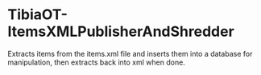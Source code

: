 # TibiaOT-ItemsXMLPublisherAndShredder
Extracts items from the items.xml file and inserts them into a database for manipulation, then extracts back into xml when done.
